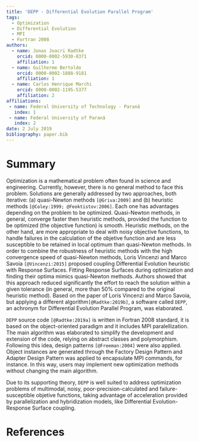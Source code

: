 ```yaml
---
title: 'DEPP - Differential Evolution Parallel Program'
tags:
  - Optimization
  - Differential Evolution
  - MPI
  - Fortran 2008
authors:
  - name: Jonas Joacri Radtke
    orcid: 0000-0002-5930-8371
    affiliation: 1
  - name: Guilherme Bertoldo
    orcid: 0000-0002-1888-9181
    affiliation: 1
  - name: Carlos Henrique Marchi
    orcid: 0000-0002-1195-5377
    affiliation: 2
affiliations:
 - name: Federal University of Technology - Paraná
   index: 1
 - name: Federal University of Paraná
   index: 2
date: 2 July 2019
bibliography: paper.bib
---
```


# Summary

Optimization is a mathematical problem often found in science and engineering. Currently, however, there is no general method to face this problem. Solutions are generally addressed by two approaches, both iterative: (a) quasi-Newton methods `[@Griva:2009]` and (b) heuristic methods `[@Coley:1999; @Feoktistov:2006]`. Each one has advantages depending on the problem to be optimized. Quasi-Newton methods, in general, converge faster then heuristic methods, provided the function to be optimized (the objective function) is smooth. Heuristic methods, on the other hand, are more appropriate to deal with noisy objective functions, to handle failures in the calculation of the objetive function and are less susceptible to be retained in local optimum than quasi-Newton methods. In order to combine the robustness of heuristic methods with the high convergence speed of quasi-Newton methods, Loris Vincenzi and Marco Savoia `[@Vincenzi:2015]` proposed coupling Differential Evolution heuristic with Response Surfaces. Fitting Response Surfaces during optimization and finding their optima mimics quasi-Newton methods. Authors showed that this approach reduced significantly the effort to reach the solution within a given tolerance (in general, more than 50% compared to the original heuristic method). Based on the paper of Loris Vincenzi and Marco Savoia, but applying a different algorithm`[@Radtke:2019b]`, a software called ``DEPP``, an achronym for Differential Evolution Parallel Program, was elaborated. 

``DEPP`` source code `[@Radtke:2019a]` is written in Fortran 2008 standard, it is based on the object-oriented paradigm and it includes MPI paralellization. The main algorithm was elaborated to simplify the development and extension of the code, relying on abstract classes and polymorphism. Following this idea, design patterns `[@Freeman:2004]` were also applied. Object instances are generated through the Factory Design Pattern and Adapter Design Pattern was applied to encapsulate MPI commands, for instance. In this way, users may implement new optimization methods without changing the main algorithm. 

Due to its supporting theory, ``DEPP`` is well suited to address optimization problems of multimodal, noisy, poor-precision-calculated and failure-susceptible objetive functions, taking advantage of acceleration provided by parallelization and hybridization models, like Differential Evolution-Response Surface coupling.  

# References

